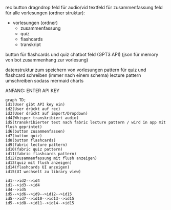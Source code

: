 rec button
dragndrop feld für audio/vid
textfeld für zusammenfassung
feld für alle vorlesungen (ordner struktur):
- vorlesungen (ordner)
    - zusammenfassung
    - quiz
    - flashcards
    - transkript

button für flashcards und quiz
chatbot feld (GPT3 API)
(json für memory von bot zusammenhang zur vorlesung)

datenstruktur zum speichern von vorlesungen
pattern für quiz und flashcard schreiben (immer nach einem schema)
lecture pattern umschreiben sodass mermaid charts

ANFANG: ENTER API KEY

```mermaid
graph TD;
id1(User gibt API key ein)
id2(User drückt auf rec)
id3(User drückt auf import/Dropdown)
id4(Whisper transkribiert audio)
id5(transkribierter text nach fabric lecture pattern / wird in app mit flush geprintet)
id6(button zusammenfassen)
id7(button quiz)
id8(button flashcards)
id9(fabric lecture pattern)
id10(fabric quiz pattern)
id11(fabric flashcards pattern)
id12(zusammenfassung mit flush anzeigen)
id13(quiz mit flush anzeigen)
id14(flashcards UI anzeigen)
id15(UI wechselt zu library view)

id1-->id2-->id4
id1-->id3-->id4
id4-->id5
id5-->id6-->id9-->id12-->id15
id5-->id7-->id10-->id13-->id15
id5-->id8-->id11-->id14-->id15
```
